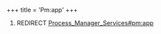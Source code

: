 +++
title = 'Pm:app'
+++

1.  REDIRECT
    [Process_Manager_Services#pm:app](Process_Manager_Services#pm:app "wikilink")
